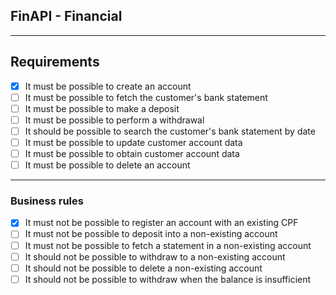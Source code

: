 ## FinAPI - Financial

---

## Requirements

- [X] It must be possible to create an account
- [ ] It must be possible to fetch the customer's bank statement
- [ ] It must be possible to make a deposit
- [ ] It must be possible to perform a withdrawal
- [ ] It should be possible to search the customer's bank statement by date
- [ ] It must be possible to update customer account data
- [ ] It must be possible to obtain customer account data
- [ ] It must be possible to delete an account

---

### Business rules

- [X] It must not be possible to register an account with an existing CPF
- [ ] It must not be possible to deposit into a non-existing account
- [ ] It must not be possible to fetch a statement in a non-existing account
- [ ] It should not be possible to withdraw to a non-existing account
- [ ] It should not be possible to delete a non-existing account
- [ ] It should not be possible to withdraw when the balance is insufficient
